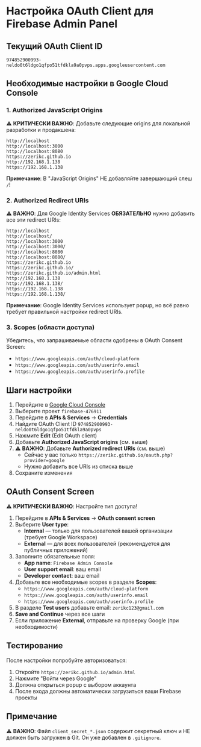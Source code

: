 # Настройка OAuth Client для Firebase Admin Panel

## Текущий OAuth Client ID
`974852900993-neldo0t6ldgo1qfpo51tfdkla9a0pvps.apps.googleusercontent.com`

## Необходимые настройки в Google Cloud Console

### 1. Authorized JavaScript Origins
⚠️ **КРИТИЧЕСКИ ВАЖНО**: Добавьте следующие origins для локальной разработки и продакшена:

```
http://localhost
http://localhost:3000
http://localhost:8080
https://zerikc.github.io
http://192.168.1.138
https://192.168.1.138
```

**Примечание**: В "JavaScript Origins" НЕ добавляйте завершающий слеш `/`!

### 2. Authorized Redirect URIs
⚠️ **ВАЖНО**: Для Google Identity Services **ОБЯЗАТЕЛЬНО** нужно добавить все эти redirect URIs:

```
http://localhost
http://localhost/
http://localhost:3000
http://localhost:3000/
http://localhost:8080
http://localhost:8080/
https://zerikc.github.io
https://zerikc.github.io/
https://zerikc.github.io/admin.html
http://192.168.1.138
http://192.168.1.138/
https://192.168.1.138
https://192.168.1.138/
```

**Примечание**: Google Identity Services использует popup, но всё равно требует правильной настройки redirect URIs.

### 3. Scopes (области доступа)
Убедитесь, что запрашиваемые области одобрены в OAuth Consent Screen:
- `https://www.googleapis.com/auth/cloud-platform`
- `https://www.googleapis.com/auth/userinfo.email`
- `https://www.googleapis.com/auth/userinfo.profile`

## Шаги настройки

1. Перейдите в [Google Cloud Console](https://console.cloud.google.com/)
2. Выберите проект `firebase-476911`
3. Перейдите в **APIs & Services** → **Credentials**
4. Найдите OAuth Client ID `974852900993-neldo0t6ldgo1qfpo51tfdkla9a0pvps`
5. Нажмите **Edit** (Edit OAuth client)
6. Добавьте **Authorized JavaScript origins** (см. выше)
7. ⚠️ **ВАЖНО**: Добавьте **Authorized redirect URIs** (см. выше)
   - Сейчас у вас только `https://zerikc.github.io/oauth.php?provider=google`
   - Нужно добавить все URIs из списка выше
8. Сохраните изменения

## OAuth Consent Screen

⚠️ **КРИТИЧЕСКИ ВАЖНО**: Настройте тип доступа!

1. Перейдите в **APIs & Services** → **OAuth consent screen**
2. Выберите **User type**:
   - **Internal** — только для пользователей вашей организации (требует Google Workspace)
   - **External** — для всех пользователей (рекомендуется для публичных приложений)
3. Заполните обязательные поля:
   - **App name**: `Firebase Admin Console`
   - **User support email**: ваш email
   - **Developer contact**: ваш email
4. Добавьте все необходимые scopes в разделе **Scopes**:
   - `https://www.googleapis.com/auth/cloud-platform`
   - `https://www.googleapis.com/auth/userinfo.email`
   - `https://www.googleapis.com/auth/userinfo.profile`
5. В разделе **Test users** добавьте email: `zerikc123@gmail.com`
6. **Save and Continue** через все шаги
7. Если приложение **External**, отправьте на проверку Google (при необходимости)

## Тестирование

После настройки попробуйте авторизоваться:
1. Откройте `https://zerikc.github.io/admin.html`
2. Нажмите "Войти через Google"
3. Должна открыться popup с выбором аккаунта
4. После входа должны автоматически загрузиться ваши Firebase проекты

## Примечание

⚠️ **ВАЖНО**: Файл `client_secret_*.json` содержит секретный ключ и НЕ должен быть загружен в Git.
Он уже добавлен в `.gitignore`.


